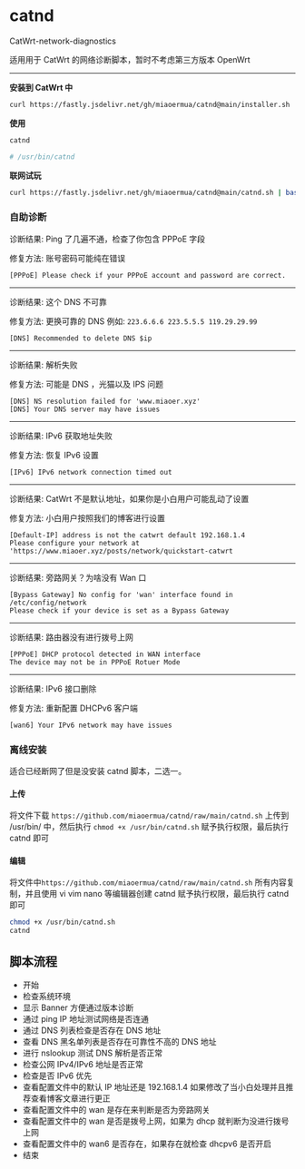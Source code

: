 <!--
 * @Author: 喵二
 * @Date: 2023-09-22 09:15:27
 * @LastEditors: 喵二
 * @LastEditTime: 2023-09-30 19:55:20
 * @FilePath: \undefinedn:\Git\catnd\README.md
-->
# catnd
CatWrt-network-diagnostics

适用用于 CatWrt 的网络诊断脚本，暂时不考虑第三方版本 OpenWrt

***

**安装到 CatWrt 中**

```bash
curl https://fastly.jsdelivr.net/gh/miaoermua/catnd@main/installer.sh | bash
```

**使用**

```bash
catnd

# /usr/bin/catnd
```

**联网试玩**

```bash
curl https://fastly.jsdelivr.net/gh/miaoermua/catnd@main/catnd.sh | bash
```

### 自助诊断

诊断结果: Ping 了几遍不通，检查了你包含 PPPoE 字段

修复方法: 账号密码可能纯在错误

```shell
[PPPoE] Please check if your PPPoE account and password are correct.
```

***

诊断结果: 这个 DNS 不可靠

修复方法: 更换可靠的 DNS 例如: `223.6.6.6 223.5.5.5 119.29.29.99`

```shell
[DNS] Recommended to delete DNS $ip
```

***

诊断结果: 解析失败

修复方法: 可能是 DNS ，光猫以及 IPS 问题

```
[DNS] NS resolution failed for 'www.miaoer.xyz'
[DNS] Your DNS server may have issues
```

***

诊断结果: IPv6 获取地址失败

修复方法: 恢复 IPv6 设置

```shell
[IPv6] IPv6 network connection timed out
```

***

诊断结果: CatWrt 不是默认地址，如果你是小白用户可能乱动了设置

修复方法: 小白用户按照我们的博客进行设置

```shell
[Default-IP] address is not the catwrt default 192.168.1.4
Please configure your network at 'https://www.miaoer.xyz/posts/network/quickstart-catwrt
```

***

诊断结果: 旁路网关？为啥没有 Wan 口

```shell
[Bypass Gateway] No config for 'wan' interface found in /etc/config/network
Please check if your device is set as a Bypass Gateway
```

***

诊断结果: 路由器没有进行拨号上网

```shell
[PPPoE] DHCP protocol detected in WAN interface
The device may not be in PPPoE Rotuer Mode
```

***

诊断结果: IPv6 接口删除

修复方法: 重新配置 DHCPv6 客户端

```shell
[wan6] Your IPv6 network may have issues
```

### 离线安装

适合已经断网了但是没安装 catnd 脚本，二选一。

#### 上传

将文件下载 `https://github.com/miaoermua/catnd/raw/main/catnd.sh` 上传到 /usr/bin/ 中，然后执行 `chmod +x /usr/bin/catnd.sh` 赋予执行权限，最后执行 catnd 即可

#### 编辑

将文件中`https://github.com/miaoermua/catnd/raw/main/catnd.sh` 所有内容复制，并且使用 vi vim nano 等编辑器创建 catnd 赋予执行权限，最后执行 catnd 即可

```bash
chmod +x /usr/bin/catnd.sh
catnd
```

## 脚本流程

- 开始
- 检查系统环境
- 显示 Banner 方便通过版本诊断
- 通过 ping IP 地址测试网络是否连通
- 通过 DNS 列表检查是否存在 DNS 地址
- 查看 DNS 黑名单列表是否存在可靠性不高的 DNS 地址
- 进行 nslookup 测试 DNS 解析是否正常
- 检查公网 IPv4/IPv6 地址是否正常
- 检查是否 IPv6 优先
- 查看配置文件中的默认 IP 地址还是 192.168.1.4 如果修改了当小白处理并且推荐查看博客文章进行更正
- 查看配置文件中的 wan 是存在来判断是否为旁路网关
- 查看配置文件中的 wan 是否是拨号上网，如果为 dhcp 就判断为没进行拨号上网
- 查看配置文件中的 wan6 是否存在，如果存在就检查 dhcpv6 是否开启
- 结束
